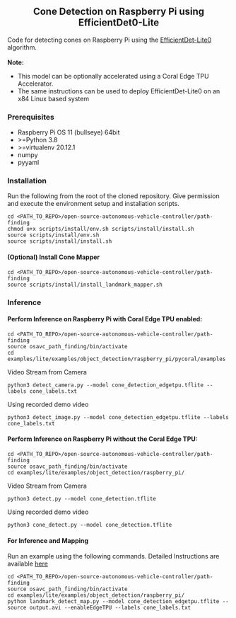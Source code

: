 ## <div align="center">Cone Detection on Raspberry Pi using EfficientDet0-Lite</div>
Code for detecting cones on Raspberry Pi using the [EfficientDet-Lite0](https://www.tensorflow.org/lite/models/modify/model_maker/object_detection) algorithm. <br><br>
**Note:** <br>
- This model can be optionally accelerated using a Coral Edge TPU Accelerator.
- The same instructions can be used to deploy EfficientDet-Lite0 on an x84 Linux based system

### Prerequisites
- Raspberry Pi OS 11 (bullseye) 64bit
- \>=Python 3.8
- \>=virtualenv 20.12.1
- numpy
- pyyaml

### Installation
Run the following from the root of the cloned repository. Give permission and execute the environment setup and installation scripts.
```
cd <PATH_TO_REPO>/open-source-autonomous-vehicle-controller/path-finding
chmod u+x scripts/install/env.sh scripts/install/install.sh
source scripts/install/env.sh
source scripts/install/install.sh
```
#### (Optional) Install Cone Mapper
```
cd <PATH_TO_REPO>/open-source-autonomous-vehicle-controller/path-finding
source scripts/install/install_landmark_mapper.sh
```

### Inference
#### Perform Inference on Raspberry Pi with Coral Edge TPU enabled:<br>
```
cd <PATH_TO_REPO>/open-source-autonomous-vehicle-controller/path-finding
source osavc_path_finding/bin/activate
cd examples/lite/examples/object_detection/raspberry_pi/pycoral/examples
```
Video Stream from Camera
```
python3 detect_camera.py --model cone_detection_edgetpu.tflite --labels cone_labels.txt
```
Using recorded demo video
```
python3 detect_image.py --model cone_detection_edgetpu.tflite --labels cone_labels.txt
```

#### Perform Inference on Raspberry Pi without the Coral Edge TPU:<br>
```
cd <PATH_TO_REPO>/open-source-autonomous-vehicle-controller/path-finding
source osavc_path_finding/bin/activate
cd examples/lite/examples/object_detection/raspberry_pi/
```
Video Stream from Camera
```
python3 detect.py --model cone_detection.tflite 
```
Using recorded demo video
```
python3 cone_detect.py --model cone_detection.tflite 
```
#### For Inference and Mapping
Run an example using the following commands. Detailed Instructions are available [here](../../Landmark_Mapper/README.md)
```
cd <PATH_TO_REPO>/open-source-autonomous-vehicle-controller/path-finding
source osavc_path_finding/bin/activate
cd examples/lite/examples/object_detection/raspberry_pi/
python landmark_detect_map.py --model cone_detection_edgetpu.tflite --source output.avi --enableEdgeTPU --labels cone_labels.txt
```